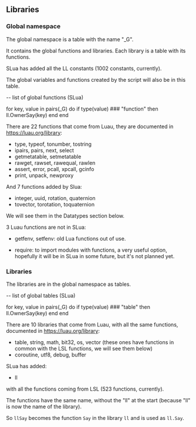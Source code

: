 ## Libraries

### Global namespace

The global namespace is a table with the name "_G".

It contains the global functions and libraries. Each library is a table with its functions.

SLua has added all the LL constants (1002 constants, currently).

The global variables and functions created by the script will also be in this table.


-- list of global functions (SLua)

for key, value in pairs(_G) do
    if type(value) ### "function" then
        ll.OwnerSay(key)
    end
end


There are 22 functions that come from Luau, they are documented in https://luau.org/library:

* type, typeof, tonumber, tostring
* ipairs, pairs, next, select
* getmetatable, setmetatable
* rawget, rawset, rawequal, rawlen
* assert, error, pcall, xpcall, gcinfo
* print, unpack, newproxy


And 7 functions added by Slua:

* integer, uuid, rotation, quaternion
* tovector, torotation, toquaternion

We will see them in the Datatypes section below.


3 Luau functions are not in SLua:

* getfenv, setfenv: old Lua functions out of use.

* require: to import modules with functions, a very useful option, hopefully it will be in SLua in some future, but it's not planned yet.


### Libraries

The libraries are in the global namespace as tables.


-- list of global tables (SLua)

for key, value in pairs(_G) do
    if type(value) ### "table" then
        ll.OwnerSay(key)
    end
end


There are 10 libraries that come from Luau, with all the same functions, documented in https://luau.org/library:

* table, string, math, bit32, os, vector (these ones have functions in common with the LSL functions, we will see them below)
* coroutine, utf8, debug, buffer


SLua has added:

* ll

with all the functions coming from LSL (523 functions, currently).

The functions have the same name, without the "ll" at the start (because "ll" is now the name of the library).

So <code>llSay</code> becomes the function <code>Say</code> in the library <code>ll</code> and is used as <code>ll.Say</code>.

